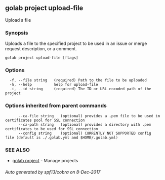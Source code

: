 ## golab project upload-file

Upload a file

### Synopsis


Uploads a file to the specified project to be used in an issue or merge request description, or a comment.

```
golab project upload-file [flags]
```

### Options

```
  -f, --file string   (required) Path to the file to be uploaded
  -h, --help          help for upload-file
  -i, --id string     (required) The ID or URL-encoded path of the project
```

### Options inherited from parent commands

```
      --ca-file string   (optional) provides a .pem file to be used in certificates pool for SSL connection
      --ca-path string   (optional) provides a directory with .pem certificates to be used for SSL connection
      --config string    (optional) CURRENTLY NOT SUPPORTED config file (default is ./.golab.yml and $HOME/.golab.yml)
```

### SEE ALSO
* [golab project](golab_project.md)	 - Manage projects

###### Auto generated by spf13/cobra on 8-Dec-2017
